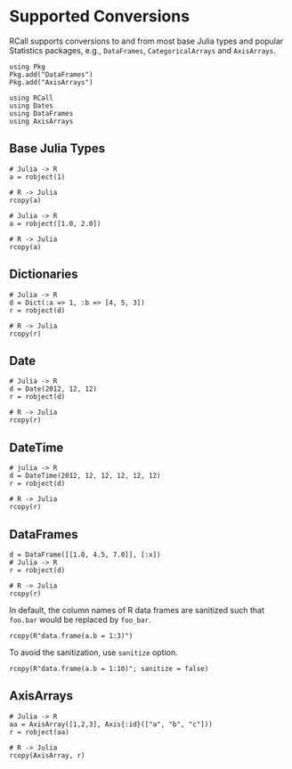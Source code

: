 # Supported Conversions

RCall supports conversions to and from most base Julia types and popular Statistics packages, e.g., `DataFrames`, `CategoricalArrays` and `AxisArrays`.

```@setup 1
using Pkg
Pkg.add("DataFrames")
Pkg.add("AxisArrays")

using RCall
using Dates
using DataFrames
using AxisArrays
```

## Base Julia Types

```@example 1
# Julia -> R
a = robject(1)
```

```@example 1
# R -> Julia
rcopy(a)
```

```@example 1
# Julia -> R
a = robject([1.0, 2.0])
```

```@example 1
# R -> Julia
rcopy(a)
```

## Dictionaries

```@example 1
# Julia -> R
d = Dict(:a => 1, :b => [4, 5, 3])
r = robject(d)
```

```@example 1
# R -> Julia
rcopy(r)
```

## Date

```@example 1
# Julia -> R
d = Date(2012, 12, 12)
r = robject(d)
```

```@example 1
# R -> Julia
rcopy(r)
```

## DateTime

```@example 1
# julia -> R
d = DateTime(2012, 12, 12, 12, 12, 12)
r = robject(d)
```

```@example 1
# R -> Julia
rcopy(r)
```

## DataFrames

```@example 1
d = DataFrame([[1.0, 4.5, 7.0]], [:x])
# Julia -> R
r = robject(d)
```

```@example 1
# R -> Julia
rcopy(r)
```

In default, the column names of R data frames are sanitized such that `foo.bar`
would be replaced by `foo_bar`.

```@example 1
rcopy(R"data.frame(a.b = 1:3)")
```

To avoid the sanitization, use `sanitize` option.
```@example 1
rcopy(R"data.frame(a.b = 1:10)"; sanitize = false)
```

## AxisArrays

```@example 1
# Julia -> R
aa = AxisArray([1,2,3], Axis{:id}(["a", "b", "c"]))
r = robject(aa)
```

```@example 1
# R -> Julia
rcopy(AxisArray, r)
```
